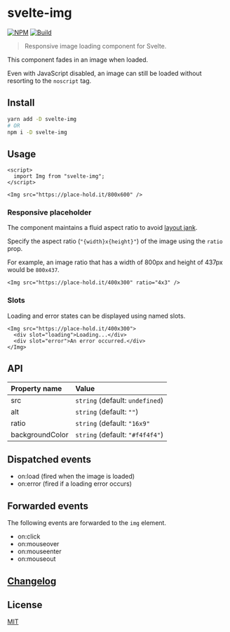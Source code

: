 # svelte-img

[![NPM][npm]][npm-url]
[![Build][build]][build-badge]

> Responsive image loading component for Svelte.

This component fades in an image when loaded.

Even with JavaScript disabled, an image can still be loaded without resorting to the `noscript` tag.

## Install

```sh
yarn add -D svelte-img
# OR
npm i -D svelte-img
```

## Usage

```svelte
<script>
  import Img from "svelte-img";
</script>

<Img src="https://place-hold.it/800x600" />
```

### Responsive placeholder

The component maintains a fluid aspect ratio to avoid [layout jank](https://css-tricks.com/the-fight-against-layout-jank/).

Specify the aspect ratio (`"{width}x{height}"`) of the image using the `ratio` prop.

For example, an image ratio that has a width of 800px and height of 437px would be `800x437`.

```svelte
<Img src="https://place-hold.it/400x300" ratio="4x3" />
```

### Slots

Loading and error states can be displayed using named slots.

```svelte
<Img src="https://place-hold.it/400x300">
  <div slot="loading">Loading...</div>
  <div slot="error">An error occurred.</div>
</Img>
```

## API

| Property name   | Value                           |
| :-------------- | :------------------------------ |
| src             | `string` (default: `undefined`) |
| alt             | `string` (default: `""`)        |
| ratio           | `string` (default: `"16x9"`     |
| backgroundColor | `string` (default: `"#f4f4f4"`) |

## Dispatched events

- on:load (fired when the image is loaded)
- on:error (fired if a loading error occurs)

## Forwarded events

The following events are forwarded to the `img` element.

- on:click
- on:mouseover
- on:mouseenter
- on:mouseout

## [Changelog](CHANGELOG.md)

## License

[MIT](LICENSE)

[npm]: https://img.shields.io/npm/v/svelte-img.svg?color=blue
[npm-url]: https://npmjs.com/package/svelte-img
[build]: https://travis-ci.com/metonym/svelte-img.svg?branch=master
[build-badge]: https://travis-ci.com/metonym/svelte-img
